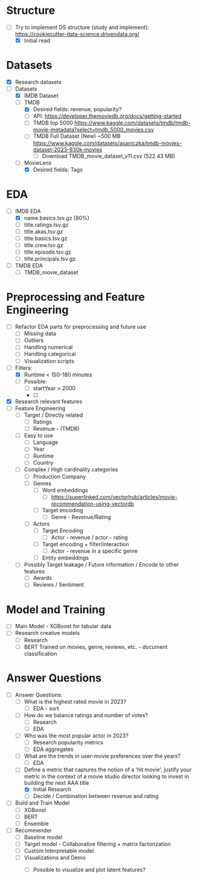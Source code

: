 
# Structure
- [ ] Try to implement DS structure (study and implement): https://cookiecutter-data-science.drivendata.org/
	- [x] Initial read

# Datasets

- [x] Research datasets
- [ ] Datasets
	- [x] IMDB Dataset
	- [ ] TMDB 
		- [x] Desired fields: revenue, popularity?
		- [ ] API: https://developer.themoviedb.org/docs/getting-started
		- [ ] TMDB top 5000  https://www.kaggle.com/datasets/tmdb/tmdb-movie-metadata?select=tmdb_5000_movies.csv
		- [ ] TMDB Full Dataset (New) ~500 MB https://www.kaggle.com/datasets/asaniczka/tmdb-movies-dataset-2023-930k-movies
			- [ ] Download TMDB_movie_dataset_v11.csv (522.43 MB)
	- [ ] MovieLens
		- [x] Desired fields: Tags

# EDA

- [ ] IMDB EDA
	- [x] name.basics.tsv.gz (80%)
	- [ ] title.ratings.tsv.gz
	- [ ] title.akas.tsv.gz
	- [ ] title.basics.tsv.gz
	- [ ] title.crew.tsv.gz
	- [ ] title.episode.tsv.gz
	- [ ] title.principals.tsv.gz
- [ ] TMDB EDA
	- [ ] TMDB_movie_dataset

# Preprocessing and Feature Engineering

- [ ] Refactor EDA parts for preprocessing and future use
	- [ ] Missing data
	- [ ] Outliers
	- [ ] Handling numerical
	- [ ] Handling categorical
	- [ ] Visualization scripts

- [ ] Filters:
	- [x] Runtime < 150-180 minutes
	- [ ] Possible:
		- [ ] startYear > 2000
		- [ ] 

- [x] Research relevant features
- [ ] Feature Engineering
	- [ ] Target / Directly related
		- [ ] Ratings
		- [ ] Revenue - (TMDB)
	- [ ] Easy to use
		- [ ] Language
		- [ ] Year
		- [ ] Runtime
		- [ ] Country
	- [ ] Complex / High cardinality categories
		- [ ] Production Company
		- [ ] Genres
			- [ ] Word embeddings
				- [ ] https://superlinked.com/vectorhub/articles/movie-recommendation-using-vectordb
			- [ ] Target encoding
				- [ ] Genre - Revenue/Rating
		- [ ] Actors
			- [ ] Target Encoding
				- [ ] Actor - revenue / actor - rating
			- [ ] Target encoding + filter/interaction
				- [ ] Actor - revenue in a specific genre
			- [ ] Entity embeddings
	- [ ] Possibly Target leakage / Future information / Encode to other features
		- [ ] Awards
		- [ ] Reviews / Sentiment

# Model and Training


- [ ] Main Model - XGBoost for tabular data
- [ ] Research creative models
	- [ ] Research
	- [ ] BERT Trained on movies, genre, reviews, etc. - document classification

# Answer Questions

- [ ] Answer Questions:
	- [ ] What is the highest rated movie in 2023? 
		- [ ] EDA - sort
	- [ ] How do we balance ratings and number of votes?
		- [ ] Research
		- [ ] EDA
	- [ ] Who was the most popular actor in 2023?
		- [ ] Research popularity metrics
		- [ ] EDA aggregates
	- [ ] What are the trends in user-movie preferences over the years?
		- [ ] EDA
	- [ ] Define a metric that captures the notion of a ‘hit movie’; justify your metric in the context of a movie studio director looking to invest in building the next AAA title
		- [x] Initial Research
		- [ ] Decide / Combination between revenue and rating

- [ ] Build and Train Model
	- [ ] XGBoost
	- [ ] BERT
	- [ ] Ensemble

- [ ] Recommender
	- [ ] Baseline model
	- [ ] Target model - Collaborative filtering + matrix factorization
	- [ ] Custom Interpretable model
	- [ ] Visualizations and Demo
		- [ ] Possible to visualize and plot latent features?



